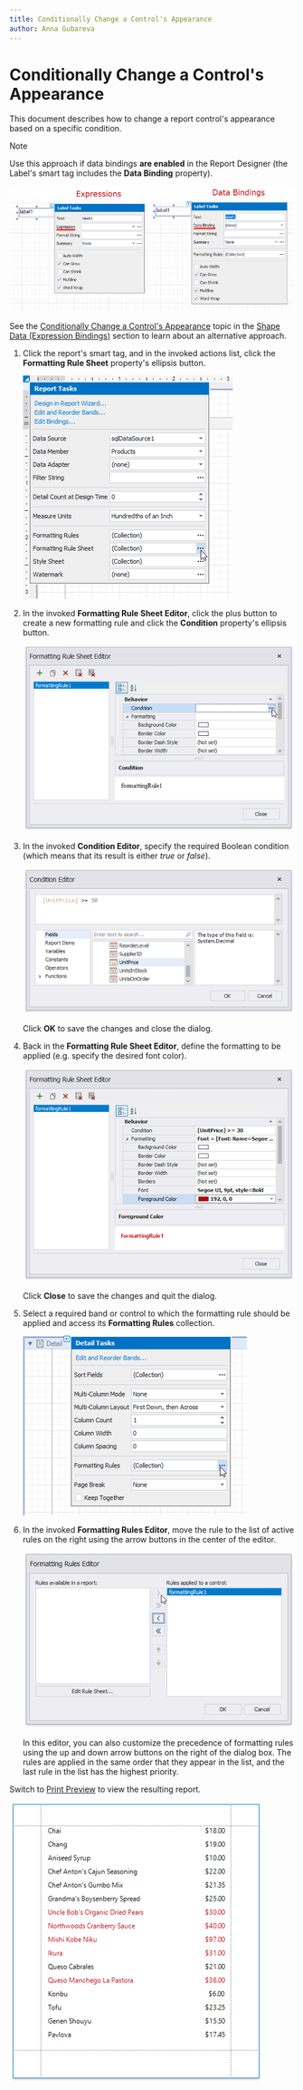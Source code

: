```yaml
---
title: Conditionally Change a Control's Appearance
author: Anna Gubareva
---
```

# Conditionally Change a Control's Appearance

This document describes how to change a report control's appearance based on a specific condition.

> [!NOTE]
> Use this approach if data bindings **are enabled** in the Report Designer (the Label's smart tag includes the **Data Binding** property).
>
> ![](../../../../../images/eurd-label-expression-binding-modes.png)
>
> See the [Conditionally Change a Control's Appearance](../shape-data-expression-bindings/conditionally-change-a-control-appearance.md) topic in the [Shape Data (Expression Bindings)](../shape-data-expression-bindings.md) section to learn about an alternative approach.

1. Click the report's smart tag, and in the invoked actions list, click the **Formatting Rule Sheet** property's ellipsis button.

    ![](../../../../../images/eurd-win-shaping-report-formatting-rule-sheet-property.png)

2. In the invoked **Formatting Rule Sheet Editor**, click the plus button to create a new formatting rule and click the **Condition** property's ellipsis button.

	![](../../../../../images/eurd-win-shaping-formatting-rule-editor-condition-property.png)

3. In the invoked **Condition Editor**, specify the required Boolean condition (which means that its result is either _true_ or _false_).
	
	![](../../../../../images/eurd-win-shaping-formattin-rule-appearance-condition.png)	

	Click **OK** to save the changes and close the dialog.

4. Back in the **Formatting Rule Sheet Editor**, define the formatting to be applied (e.g. specify the desired font color).

    ![](../../../../../images/eurd-win-shaping-formattin-rule-appearance-settings.png)

    Click **Close** to save the changes and quit the dialog.

5. Select a required band or control to which the formatting rule should be applied and access its **Formatting Rules** collection.

    ![](../../../../../images/eurd-win-shaping-band-formatting-rules-property.png)

6. In the invoked **Formatting Rules Editor**, move the rule to the list of active rules on the right using the arrow buttons in the center of the editor.

    ![](../../../../../images/eurd-win-shaping-apply-formatting-rule.png)

    In this editor, you can also customize the precedence of formatting rules using the up and down arrow buttons on the right of the dialog box. The rules are applied in the same order that they appear in the list, and the last rule in the list has the highest priority.

Switch to [Print Preview](../../preview-print-and-export-reports.md) to view the resulting report.

![](../../../../../images/eurd-win-shaping-formatting-rules-result.png)